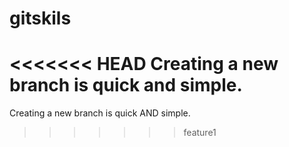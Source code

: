 # gitskils
<<<<<<< HEAD
Creating a new branch is quick and simple.
=======
Creating a new branch is quick AND simple.
>>>>>>> feature1

